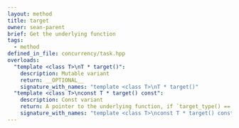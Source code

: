 ```yaml
---
layout: method
title: target
owner: sean-parent
brief: Get the underlying function
tags:
  - method
defined_in_file: concurrency/task.hpp
overloads:
  "template <class T>\nT * target()":
    description: Mutable variant
    return: __OPTIONAL__
    signature_with_names: "template <class T>\nT * target()"
  "template <class T>\nconst T * target() const":
    description: Const variant
    return: A pointer to the underlying function, if `target_type() == typeid(T)`. Otherwise, `nullptr`. 
    signature_with_names: "template <class T>\nconst T * target() const"
---
```

